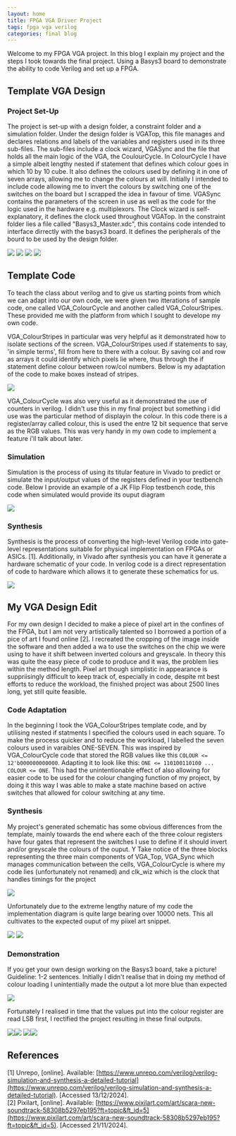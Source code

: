 ```yaml
---
layout: home
title: FPGA VGA Driver Project
tags: fpga vga verilog
categories: final blog
---
```


Welcome to my FPGA VGA project. In this blog I explain my project and the steps I took towards the final project. Using a Basys3 board to demonstrate the ability to code Verilog and set up a FPGA.

## **Template VGA Design**
### **Project Set-Up**
The project is set-up with a design folder, a constraint folder and a simulation folder. Under the design folder is VGATop, this file manages and declares relations and labels of the variables and registers used in its three 
sub-files. The sub-files include a clock wizard, VGASync and the file that holds all the main logic of the VGA, the CoulourCycle. In ColourCycle I have a simple albeit lengthy nested if statement that defines which colour goes in which 10 by 10 cube. It also defines the colours used by defining it in one of seven arrays, allowing me to change the colours at will. Initially I intended to include code allowing me to invert the colours by switching one of the switches on the board but I scrapped the idea in favour of time. VGASync contains the parameters of the screen in use as well as the code for the logic used in the hardware e.g. multiplexors. The Clock wizard is self-explanatory, it defines the clock used throughout VGATop. In the constraint folder lies a file called "Basys3_Master.xdc", this contains code intended to interface dirrectly with the basys3 board. It defines the peripherals of the bourd to be used by the design folder.

<img src="https://raw.githubusercontent.com/BenMcCormac/SOC_FPGA/main/docs/assets/images/Summary.png"> <img src="https://raw.githubusercontent.com/BenMcCormac/SOC_FPGA/main/docs/assets/images/Screenshot 2024-12-10 142510.png">
<img src="https://raw.githubusercontent.com/BenMcCormac/SOC_FPGA/main/docs/assets/images/Screenshot 2024-12-05 173950.png"> <img src="https://raw.githubusercontent.com/BenMcCormac/SOC_FPGA/main/docs/assets/images/Screenshot 2024-12-10 153546.png">

## **Template Code**
To teach the class about verilog and to give us starting points from which we can adapt into our own code, we were given two itterations of sample code, one called VGA_ColourCycle and another called VGA_ColourStripes. These provided me with the platform from which I sought to develope my own code. 

VGA_ColourStripes in particular was very helpful as it demonstrated how to isolate sections of the screen. VGA_ColourStripes used if statements to say, 'in simple terms', fill from here to there with a colour. By saving col and row as arrays it could identify which pixels lie where, thus through the if statement define colour between row/col numbers. Below is my adaptation of the code to make boxes instead of stripes.

<img src="https://raw.githubusercontent.com/BenMcCormac/SOC_FPGA/main/docs/assets/images/C.Boxes.PNG">

 VGA_ColourCycle was also very useful as it demonstrated the use of counters in verilog. I didn't use this in my final project but something i did use was the particular method of displayin the colour. In this code there is a register/array called colour, this is used the entre 12 bit sequence that serve as the RGB values. This was very handy in my own code to implement a feature i'll talk about later.

### **Simulation**
Simulation is the process of using its titular feature in Vivado to predict or simulate the input/output values of the registers defined in your testbench code. Below I provide an example of a JK Flip Flop testbench code, this code when simulated would provide its ouput diagram

<img src="https://raw.githubusercontent.com/BenMcCormac/SOC_FPGA/main/docs/assets/images/TestBench.png">

### **Synthesis**
Synthesis is the process of converting the high-level Verilog code into gate-level representations suitable for physical implementation on FPGAs or ASICs. [1]. Additionally, in Vivado after synthesis you can have it generate a hardware schematic of your code. In verilog code is a direct representation of code to hardware which allows it to generate these schematics for us.

<img src="https://raw.githubusercontent.com/BenMcCormac/SOC_FPGA/main/docs/assets/images/SYNTH.png">

## **My VGA Design Edit**
For my own design I decided to make a piece of pixel art in the confines of the FPGA, but I am not very artistically talented so I borrowed a portion of a pice of art I found online [2]. I recreated the cropping of the image inside the software and then added a wa to use the switches on the chip we were using to have it shift between inverted colours and greyscale. In theory this was quite the easy piece of code to produce and it was, the problem lies within the method length. Pixel art though simplistic in appearance is suppriisingly difficult to keep track of, especially in code, despite mt best efforts to reduce the workload, the finished project was about 2500 lines long, yet still quite feasible.

### **Code Adaptation**
In the beginning I took the VGA_ColourStripes template code, and by utilising nested if statments I specified the colours used in each square. To make the process quicker and to reduce the workload, I labelled the seven colours used in varaibles ONE-SEVEN. This was inspired by VGA_ColourCycle code that stored the RGB values like this `COLOUR <= 12'b000000000000`. Adapting it to look like this: `ONE <= 110100110100 ...  COLOUR <= ONE`. This had the unintentionable effect of also allowing for easier code to be used for the colour changing function of my project, by doing it this way I was able to make a state machine based on active switches that allowed for colour switching at any time.

### **Synthesis**
My project's generated schematic has some obvious differences from the template, mainly towards the end where each of the three colour registers have four gates that represent the switches I use to define if it should invert and/or greyscale the colours of the ouput. Y Take notice of the three blocks representing the three main components of VGA_Top, VGA_Sync which manages communication between the cells, VGA_ColourCycle is where my code lies (unfortunately not renamed) and clk_wiz which is the clock that handles timings for the project

<img src="https://raw.githubusercontent.com/BenMcCormac/SOC_FPGA/main/docs/assets/images/Screenshot 2024-12-10 151514.png">

Unfortunately due to the extreme lengthy nature of my code the implementation diagram is quite large bearing over 10000 nets. This all cultivates to the expected ouput of my piixel art snippet.

<img src="https://raw.githubusercontent.com/BenMcCormac/SOC_FPGA/main/docs/assets/images/Screenshot 2024-12-10 142228.png"> <img src="https://raw.githubusercontent.com/BenMcCormac/SOC_FPGA/main/docs/assets/images/Screenshot 2024-12-10 142806.png">
### **Demonstration**
If you get your own design working on the Basys3 board, take a picture! Guideline: 1-2 sentences.
Initially I didn't realise that in doing my method of colour loading I unintentially made the output a lot more blue than expected

<img src="https://raw.githubusercontent.com/BenMcCormac/SOC_FPGA/main/docs/assets/images/Failed_Blue.png">

Fortunately I realised in time that the values put into the colour register are read LSB first, I rectified the project resulting in these final outputs.

<img src="https://raw.githubusercontent.com/BenMcCormac/SOC_FPGA/main/docs/assets/images/Success1.png"><img src="https://raw.githubusercontent.com/BenMcCormac/SOC_FPGA/main/docs/assets/images/Success2.png">
<img src="https://raw.githubusercontent.com/BenMcCormac/SOC_FPGA/main/docs/assets/images/Success3.png"><img src="https://raw.githubusercontent.com/BenMcCormac/SOC_FPGA/main/docs/assets/images/Success4.png">

## **References**

[1] Unrepo, [online]. Available: [https://www.unrepo.com/verilog/verilog-simulation-and-synthesis-a-detailed-tutorial](https://www.unrepo.com/verilog/verilog-simulation-and-synthesis-a-detailed-tutorial). [Accessed 13/12/2024].            
[2] Pixilart, [online]. Available: [https://www.pixilart.com/art/scara-new-soundtrack-58308b5297eb195?ft=topic&ft_id=5](https://www.pixilart.com/art/scara-new-soundtrack-58308b5297eb195?ft=topic&ft_id=5). [Accessed 21/11/2024].
